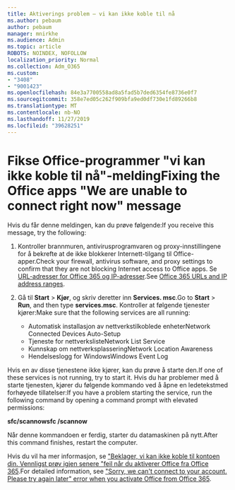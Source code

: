```yaml
---
title: Aktiverings problem – vi kan ikke koble til nå
ms.author: pebaum
author: pebaum
manager: mnirkhe
ms.audience: Admin
ms.topic: article
ROBOTS: NOINDEX, NOFOLLOW
localization_priority: Normal
ms.collection: Adm_O365
ms.custom:
- "3408"
- "9001423"
ms.openlocfilehash: 84e3a7700558ad8a5fad5b7ded6354fe8736e0f7
ms.sourcegitcommit: 358e7ed05c262f909bfa9ed0df730e1fd89266b8
ms.translationtype: MT
ms.contentlocale: nb-NO
ms.lasthandoff: 11/27/2019
ms.locfileid: "39628251"
---
```

# <a name="fixing-the-office-apps-we-are-unable-to-connect-right-now-message"></a><span data-ttu-id="1e2c4-102">Fikse Office-programmer "vi kan ikke koble til nå"-melding</span><span class="sxs-lookup"><span data-stu-id="1e2c4-102">Fixing the Office apps "We are unable to connect right now" message</span></span>

<span data-ttu-id="1e2c4-103">Hvis du får denne meldingen, kan du prøve følgende:</span><span class="sxs-lookup"><span data-stu-id="1e2c4-103">If you receive this message, try the following:</span></span>

1. <span data-ttu-id="1e2c4-104">Kontroller brannmuren, antivirusprogramvaren og proxy-innstillingene for å bekrefte at de ikke blokkerer Internett-tilgang til Office-apper.</span><span class="sxs-lookup"><span data-stu-id="1e2c4-104">Check your firewall, antivirus software, and proxy settings to confirm that they are not blocking Internet access to Office apps.</span></span> <span data-ttu-id="1e2c4-105">Se [URL-adresser for Office 365 og IP-adresser](https://docs.microsoft.com/office365/enterprise/urls-and-ip-address-ranges).</span><span class="sxs-lookup"><span data-stu-id="1e2c4-105">See [Office 365 URLs and IP address ranges](https://docs.microsoft.com/office365/enterprise/urls-and-ip-address-ranges).</span></span>

2. <span data-ttu-id="1e2c4-106">Gå til **Start** > **Kjør**, og skriv deretter inn **Services. msc**.</span><span class="sxs-lookup"><span data-stu-id="1e2c4-106">Go to **Start** > **Run**, and then type **services.msc**.</span></span> <span data-ttu-id="1e2c4-107">Kontroller at følgende tjenester kjører:</span><span class="sxs-lookup"><span data-stu-id="1e2c4-107">Make sure that the following services are all running:</span></span>
    - <span data-ttu-id="1e2c4-108">Automatisk installasjon av nettverkstilkoblede enheter</span><span class="sxs-lookup"><span data-stu-id="1e2c4-108">Network Connected Devices Auto-Setup</span></span>
    - <span data-ttu-id="1e2c4-109">Tjeneste for nettverksliste</span><span class="sxs-lookup"><span data-stu-id="1e2c4-109">Network List Service</span></span>
    - <span data-ttu-id="1e2c4-110">Kunnskap om nettverksplassering</span><span class="sxs-lookup"><span data-stu-id="1e2c4-110">Network Location Awareness</span></span>
    - <span data-ttu-id="1e2c4-111">Hendelseslogg for Windows</span><span class="sxs-lookup"><span data-stu-id="1e2c4-111">Windows Event Log</span></span>

<span data-ttu-id="1e2c4-112">Hvis en av disse tjenestene ikke kjører, kan du prøve å starte den.</span><span class="sxs-lookup"><span data-stu-id="1e2c4-112">If one of these services is not running, try to start it.</span></span> <span data-ttu-id="1e2c4-113">Hvis du har problemer med å starte tjenesten, kjører du følgende kommando ved å åpne en ledetekstmed forhøyede tillatelser:</span><span class="sxs-lookup"><span data-stu-id="1e2c4-113">If you have a problem starting the service, run the following command by opening a command prompt with elevated permissions:</span></span>

<span data-ttu-id="1e2c4-114">**sfc/scannow**</span><span class="sxs-lookup"><span data-stu-id="1e2c4-114">**sfc /scannow**</span></span>

<span data-ttu-id="1e2c4-115">Når denne kommandoen er ferdig, starter du datamaskinen på nytt.</span><span class="sxs-lookup"><span data-stu-id="1e2c4-115">After this command finishes, restart the computer.</span></span>

<span data-ttu-id="1e2c4-116">Hvis du vil ha mer informasjon, se ["Beklager, vi kan ikke koble til kontoen din. Vennligst prøv igjen senere "feil når du aktiverer Office fra Office 365](https://docs.microsoft.com/office/troubleshoot/activation-installation/issue-when-activate-office-from-office-365).</span><span class="sxs-lookup"><span data-stu-id="1e2c4-116">For detailed information, see ["Sorry, we can't connect to your account. Please try again later" error when you activate Office from Office 365](https://docs.microsoft.com/office/troubleshoot/activation-installation/issue-when-activate-office-from-office-365).</span></span>